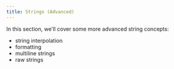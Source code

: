 ```yaml
---
title: Strings (Advanced)
---
```


In this section, we'll cover some more advanced string concepts:

- string interpolation
- formatting
- multiline strings
- raw strings
